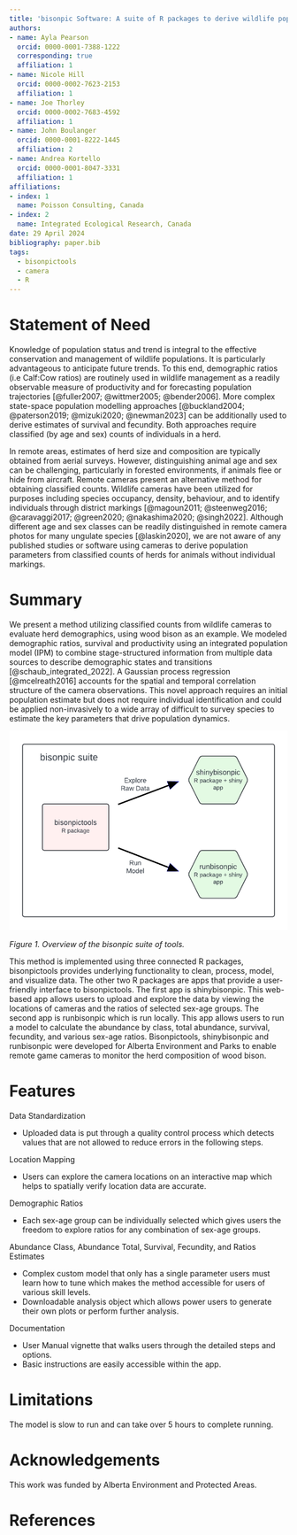 ```yaml
---
title: 'bisonpic Software: A suite of R packages to derive wildlife population parameters from remote camera image series.'
authors:
- name: Ayla Pearson
  orcid: 0000-0001-7388-1222
  corresponding: true
  affiliation: 1
- name: Nicole Hill
  orcid: 0000-0002-7623-2153
  affiliation: 1
- name: Joe Thorley
  orcid: 0000-0002-7683-4592
  affiliation: 1
- name: John Boulanger
  orcid: 0000-0001-8222-1445
  affiliation: 2  
- name: Andrea Kortello
  orcid: 0000-0001-8047-3331
  affiliation: 1
affiliations:
- index: 1
  name: Poisson Consulting, Canada
- index: 2
  name: Integrated Ecological Research, Canada  
date: 29 April 2024
bibliography: paper.bib
tags:
  - bisonpictools
  - camera
  - R
---
```


# Statement of Need

Knowledge of population status and trend is integral to the effective conservation and management of wildlife populations. 
It is particularly advantageous to anticipate future trends. 
To this end, demographic ratios (i.e Calf:Cow ratios) are routinely used in wildlife management as a readily observable measure of productivity and for forecasting population trajectories [@fuller2007; @wittmer2005; @bender2006]. 
More complex state-space population modelling approaches [@buckland2004; @paterson2019; @mizuki2020; @newman2023] can be additionally used to derive estimates of survival and fecundity. 
Both approaches require classified (by age and sex) counts of individuals in a herd.

In remote areas, estimates of herd size and composition are typically obtained from aerial surveys. 
However, distinguishing animal age and sex can be challenging, particularly in forested environments, if animals flee or hide from aircraft. 
Remote cameras present an alternative method for obtaining classified counts. 
Wildlife cameras have been utilized for purposes including species occupancy, density, behaviour, and to identify individuals through district markings [@magoun2011; @steenweg2016; @caravaggi2017; @green2020; @nakashima2020; @singh2022]. 
Although different age and sex classes can be readily distinguished in remote camera photos for many ungulate species [@laskin2020], we are not aware of any published studies or software using cameras to derive population parameters from classified counts of herds for animals without individual markings.

# Summary

We present a method utilizing classified counts from wildlife cameras to evaluate herd demographics, using wood bison as an example. 
We modeled demographic ratios, survival and productivity using an integrated population model (IPM) to combine stage-structured information from multiple data sources to describe demographic states and transitions [@schaub_integrated_2022]. A Gaussian process regression [@mcelreath2016] accounts for the spatial and temporal correlation structure of the camera observations.
This novel approach requires an initial population estimate but does not require individual identification and could be applied non-invasively to a wide array of difficult to survey species to estimate the key parameters that drive population dynamics.

![](bisonpicwriteup-diagram.png "Figure 1. Overview of the bisonpic suite of tools.")

*Figure 1. Overview of the bisonpic suite of tools.*

This method is implemented using three connected R packages, bisonpictools provides underlying functionality to clean, process, model, and visualize data. 
The other two R packages are apps that provide a user-friendly interface to bisonpictools. 
The first app is shinybisonpic. 
This web-based app allows users to upload and explore the data by viewing the locations of cameras and the ratios of selected sex-age groups. 
The second app is runbisonpic which is run locally. 
This app allows users to run a model to calculate the abundance by class, total abundance, survival, fecundity, and various sex-age ratios. 
Bisonpictools, shinybisonpic and runbisonpic were developed for Alberta Environment and Parks to enable remote game cameras to monitor the herd composition of wood bison.

# Features

Data Standardization

-   Uploaded data is put through a quality control process which detects values that are not allowed to reduce errors in the following steps.

Location Mapping

-   Users can explore the camera locations on an interactive map which helps to spatially verify location data are accurate.

Demographic Ratios

-   Each sex-age group can be individually selected which gives users the freedom to explore ratios for any combination of sex-age groups.

Abundance Class, Abundance Total, Survival, Fecundity, and Ratios Estimates

-   Complex custom model that only has a single parameter users must learn how to tune which makes the method accessible for users of various skill levels.
-   Downloadable analysis object which allows power users to generate their own plots or perform further analysis.

Documentation

-   User Manual vignette that walks users through the detailed steps and options.
-   Basic instructions are easily accessible within the app.

# Limitations

The model is slow to run and can take over 5 hours to complete running.

# Acknowledgements

This work was funded by Alberta Environment and Protected Areas.

# References
